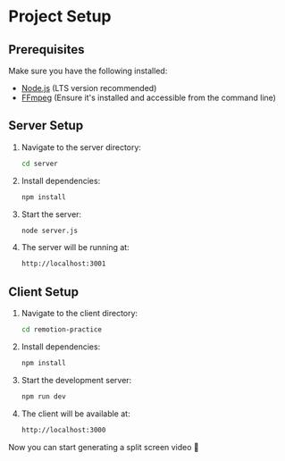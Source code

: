 # Project Setup

## Prerequisites
Make sure you have the following installed:
- [Node.js](https://nodejs.org/) (LTS version recommended)
- [FFmpeg](https://ffmpeg.org/) (Ensure it's installed and accessible from the command line)

## Server Setup

1. Navigate to the server directory:
   ```sh
   cd server
   ```
2. Install dependencies:
   ```sh
   npm install
   ```
3. Start the server:
   ```sh
   node server.js
   ```
4. The server will be running at:
   ```sh
   http://localhost:3001
   ```

## Client Setup

1. Navigate to the client directory:
   ```sh
   cd remotion-practice
   ```
2. Install dependencies:
   ```sh
   npm install
   ```
3. Start the development server:
   ```sh
   npm run dev
   ```
4. The client will be available at:
   ```sh
   http://localhost:3000
   ```

Now you can start generating a split screen video 🚀
